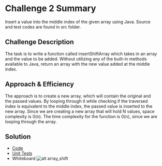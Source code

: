 # Challenge 2 Summary
Insert a value into the middle index of the given array using Java. Source and test codes are found in src folder.

## Challenge Description
The task is to write a function called insertShiftArray which takes in an array and the value to be added. Without utilizing any of the built-in methods available to Java, return an array with the new value added at the middle index.

## Approach & Efficiency
The approach is to create a new array, which will contain the original and the passed values. By looping through it while checking if the traversed index is equivalent to the middle index, the passed value is inserted to the new array. Since we are creating a new array that will hold N values, space complexity is 0(n). The time complexity for the function is 0(n), since we are looping through the array.


## Solution
* [Code](https://github.com/joriefernandez/data-structures-and-algorithms/blob/master/challenges-401/ArrayShift/src/main/java/ArrayShift/ArrayShift.java)
* [Unit Tests](https://github.com/joriefernandez/data-structures-and-algorithms/blob/master/challenges-401/ArrayShift/src/test/java/ArrayShift/ArrayShiftTest.java)
* Whiteboard
![alt array_shift](https://raw.githubusercontent.com/joriefernandez/data-structures-and-algorithms/master/challenges-401/assets/array_shift.jpg)
